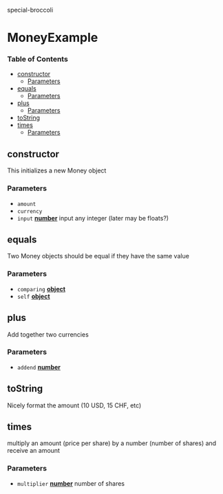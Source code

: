 special-broccoli

# MoneyExample

<!-- Generated by documentation.js. Update this documentation by updating the source code. -->

### Table of Contents

-   [constructor](#constructor)
    -   [Parameters](#parameters)
-   [equals](#equals)
    -   [Parameters](#parameters-1)
-   [plus](#plus)
    -   [Parameters](#parameters-2)
-   [toString](#tostring)
-   [times](#times)
    -   [Parameters](#parameters-3)

## constructor

This initializes a new Money object

### Parameters

-   `amount`  
-   `currency`  
-   `input` **[number](https://developer.mozilla.org/docs/Web/JavaScript/Reference/Global_Objects/Number)** input any integer (later may be floats?)

## equals

Two Money objects should be equal if they have the same value

### Parameters

-   `comparing` **[object](https://developer.mozilla.org/docs/Web/JavaScript/Reference/Global_Objects/Object)** 
-   `self` **[object](https://developer.mozilla.org/docs/Web/JavaScript/Reference/Global_Objects/Object)** 

## plus

Add together two currencies

### Parameters

-   `addend` **[number](https://developer.mozilla.org/docs/Web/JavaScript/Reference/Global_Objects/Number)** 

## toString

Nicely format the amount (10 USD, 15 CHF, etc)

## times

multiply an amount (price per share) by a number (number of shares) and receive an amount

### Parameters

-   `multiplier` **[number](https://developer.mozilla.org/docs/Web/JavaScript/Reference/Global_Objects/Number)** number of shares
